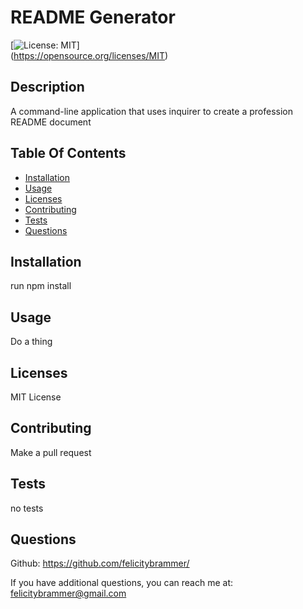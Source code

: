 
  # README Generator 
  [![License: MIT](https://img.shields.io/badge/License-MIT-yellow.svg)]  
  (https://opensource.org/licenses/MIT)
      
  ## Description

  A command-line application that uses inquirer to create a profession README document

  ## Table Of Contents

  * [Installation](#installation)
  * [Usage](#usage)
  * [Licenses](#license)
  * [Contributing](#contributing)
  * [Tests](#tests)
  * [Questions](#username)
  
  ## Installation

  run npm install

  ## Usage

  Do a thing

  ## Licenses

  MIT License

  ## Contributing

  Make a pull request

  ## Tests

  no tests

  ## Questions

  Github: https://github.com/felicitybrammer/

  If you have additional questions, you can reach me at: felicitybrammer@gmail.com
